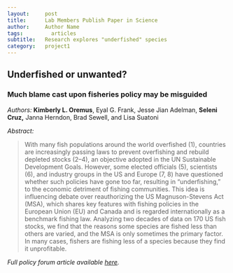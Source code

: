 ```yaml
---
layout:     post
title:      Lab Members Publish Paper in Science
author:     Author Name
tags: 		  articles
subtitle:  	Research explores "underfished" species
category:   project1
---
```

<!-- Start Writing Below in Markdown -->
## Underfished or unwanted?
### Much blame cast upon fisheries policy may be misguided
_Authors:_ **Kimberly L. Oremus**, Eyal G. Frank, Jesse Jian Adelman, **Seleni Cruz,** Janna Herndon, Brad Sewell, and Lisa Suatoni

_Abstract:_ 
> With many fish populations around the world overfished (1), countries are increasingly passing laws to prevent overfishing and rebuild depleted stocks (2–4), an objective adopted in the UN Sustainable Development Goals. However, some elected officials (5), scientists (6), and industry groups in the US and Europe (7, 8) have questioned whether such policies have gone too far, resulting in “underfishing,” to the economic detriment of fishing communities. This idea is influencing debate over reauthorizing the US Magnuson-Stevens Act (MSA), which shares key features with fishing policies in the European Union (EU) and Canada and is regarded internationally as a benchmark fishing law. Analyzing two decades of data on 170 US fish stocks, we find that the reasons some species are fished less than others are varied, and the MSA is only sometimes the primary factor. In many cases, fishers are fishing less of a species because they find it unprofitable.

_Full policy forum article available [here](https://www.science.org/doi/abs/10.1126/science.adf5595)._
